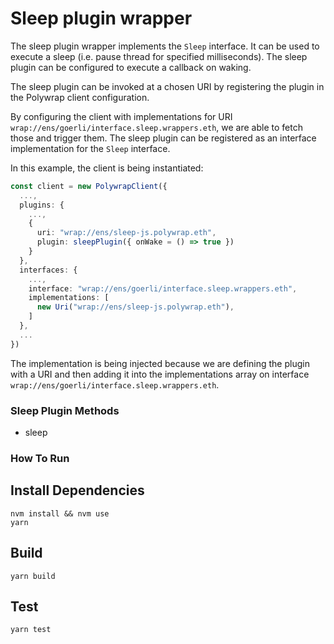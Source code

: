 # Sleep plugin wrapper

The sleep plugin wrapper implements the `Sleep` interface. It can be used to execute a sleep (i.e. pause thread for specified milliseconds). The sleep plugin can be configured to execute a callback on waking.

The sleep plugin can be invoked at a chosen URI by registering the plugin in the Polywrap client configuration.

By configuring the client with implementations for URI `wrap://ens/goerli/interface.sleep.wrappers.eth`, we are able to fetch those and trigger them. The sleep plugin can be registered as an interface implementation for the `Sleep` interface.

In this example, the client is being instantiated:

```typescript
const client = new PolywrapClient({
  ...,
  plugins: {
    ...,
    {
      uri: "wrap://ens/sleep-js.polywrap.eth",
      plugin: sleepPlugin({ onWake = () => true })  
    }
  }, 
  interfaces: {
    ...,
    interface: "wrap://ens/goerli/interface.sleep.wrappers.eth",
    implementations: [
      new Uri("wrap://ens/sleep-js.polywrap.eth"),
    ]
  },
  ...
})
```
The implementation is being injected because we are defining the plugin with a URI and then adding it into
the implementations array on interface `wrap://ens/goerli/interface.sleep.wrappers.eth`.

### Sleep Plugin Methods

- sleep

### How To Run

## Install Dependencies
`nvm install && nvm use`  
`yarn`  

## Build
`yarn build`  

## Test
`yarn test`  
